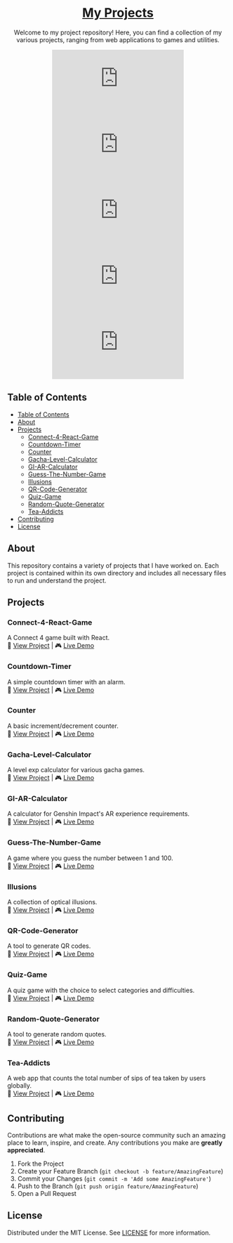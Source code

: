 <div align="center">
    <a href="https://exonymos.github.io/Projects"><h1 align="center">My Projects</h1></a>

Welcome to my project repository! Here, you can find a collection of my various projects, ranging from web applications to games and utilities.


[![GitHub license](https://img.shields.io/github/license/Exonymos/exonymos.me)](https://github.com/Exonymos/exonymos.me/blob/main/LICENSE)
[![GitHub issues](https://img.shields.io/github/issues/Exonymos/exonymos.me)](https://github.com/Exonymos/exonymos.me/issues)
[![GitHub last commit](https://img.shields.io/github/last-commit/Exonymos/exonymos.me)](https://github.com/Exonymos/exonymos.me/commits/main)<br>
[![GitHub stars](https://img.shields.io/github/stars/Exonymos/exonymos.me)](https://github.com/Exonymos/exonymos.me/stargazers)
[![GitHub forks](https://img.shields.io/github/forks/Exonymos/exonymos.me)](https://github.com/Exonymos/exonymos.me/network)

</div>

## Table of Contents

- [Table of Contents](#table-of-contents)
- [About](#about)
- [Projects](#projects)
  - [Connect-4-React-Game](#connect-4-react-game)
  - [Countdown-Timer](#countdown-timer)
  - [Counter](#counter)
  - [Gacha-Level-Calculator](#gacha-level-calculator)
  - [GI-AR-Calculator](#gi-ar-calculator)
  - [Guess-The-Number-Game](#guess-the-number-game)
  - [Illusions](#illusions)
  - [QR-Code-Generator](#qr-code-generator)
  - [Quiz-Game](#quiz-game)
  - [Random-Quote-Generator](#random-quote-generator)
  - [Tea-Addicts](#tea-addicts)
- [Contributing](#contributing)
- [License](#license)

## About
This repository contains a variety of projects that I have worked on. Each project is contained within its own directory and includes all necessary files to run and understand the project.

## Projects

### Connect-4-React-Game

A Connect 4 game built with React.
<br>
📁 [View Project](https://exonymos.github.io/Projects/Connect-4-React-Game/) | 🎮 [Live Demo](https://exonymos.github.io/Projects/Connect-4-React-Game/)

### Countdown-Timer

A simple countdown timer with an alarm.
<br>
📁 [View Project](https://exonymos.github.io/Projects/Countdown-Timer/) | 🎮 [Live Demo](https://exonymos.github.io/Projects/Countdown-Timer/)

### Counter

A basic increment/decrement counter.
<br>
📁 [View Project](https://exonymos.github.io/Projects/Counter/) | 🎮 [Live Demo](https://exonymos.github.io/Projects/Counter/)

### Gacha-Level-Calculator

A level exp calculator for various gacha games.
<br>
📁 [View Project](https://exonymos.github.io/Projects/Gacha-Level-Calculator/) | 🎮 [Live Demo](https://exonymos.github.io/Projects/Gacha-Level-Calculator/)

### GI-AR-Calculator

A calculator for Genshin Impact's AR experience requirements.
<br>
📁 [View Project](https://exonymos.github.io/Projects/GI-AR-Calculator/) | 🎮 [Live Demo](https://exonymos.github.io/Projects/GI-AR-Calculator/)

### Guess-The-Number-Game

A game where you guess the number between 1 and 100.
<br>
📁 [View Project](https://exonymos.github.io/Projects/Guess-The-Number-Game/) | 🎮 [Live Demo](https://exonymos.github.io/Projects/Guess-The-Number-Game/)

### Illusions

A collection of optical illusions.
<br>
📁 [View Project](https://exonymos.github.io/Projects/Illusions/) | 🎮 [Live Demo](https://exonymos.github.io/Projects/Illusions/)

### QR-Code-Generator

A tool to generate QR codes.
<br>
📁 [View Project](https://exonymos.github.io/Projects/QR-Code-Generator/) | 🎮 [Live Demo](https://exonymos.github.io/Projects/QR-Code-Generator/)

### Quiz-Game

A quiz game with the choice to select categories and difficulties.
<br>
📁 [View Project](https://exonymos.github.io/Projects/Quiz-Game/) | 🎮 [Live Demo](https://exonymos.github.io/Projects/Quiz-Game/)

### Random-Quote-Generator

A tool to generate random quotes.
<br>
📁 [View Project](https://exonymos.github.io/Projects/Random-Quote-Generator/) | 🎮 [Live Demo](https://exonymos.github.io/Projects/Random-Quote-Generator/)

### Tea-Addicts

A web app that counts the total number of sips of tea taken by users globally.
<br>
📁 [View Project](https://exonymos.github.io/Projects/Tea-Addicts/) | 🎮 [Live Demo](https://exonymos.github.io/Projects/Tea-Addicts/)

## Contributing

Contributions are what make the open-source community such an amazing place to learn, inspire, and create. Any contributions you make are **greatly appreciated**.

1. Fork the Project
2. Create your Feature Branch (`git checkout -b feature/AmazingFeature`)
3. Commit your Changes (`git commit -m 'Add some AmazingFeature'`)
4. Push to the Branch (`git push origin feature/AmazingFeature`)
5. Open a Pull Request

## License

Distributed under the MIT License. See [LICENSE](https://github.com/Exonymos/Projects/blob/main/LICENSE) for more information.
